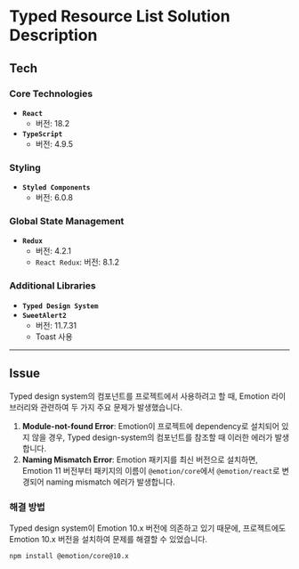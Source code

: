 # Typed Resource List Solution Description

## Tech

### Core Technologies

- **`React`**
  - 버전: 18.2
- **`TypeScript`**
  - 버전: 4.9.5

### Styling

- **`Styled Components`**
  - 버전: 6.0.8

### Global State Management

- **`Redux`**
  - 버전: 4.2.1
  - `React Redux`: 버전: 8.1.2

### Additional Libraries

- **`Typed Design System`**
- **`SweetAlert2`**
  - 버전: 11.7.31
  - Toast 사용

---
## Issue

Typed design system의 컴포넌트를 프로젝트에서 사용하려고 할 때, Emotion 라이브러리와 관련하여 두 가지 주요 문제가 발생했습니다.

1. **Module-not-found Error**: Emotion이 프로젝트에 dependency로 설치되어 있지 않을 경우, Typed design-system의 컴포넌트를 참조할 때 이러한 에러가 발생합니다.
2. **Naming Mismatch Error**: Emotion 패키지를 최신 버전으로 설치하면, Emotion 11 버전부터 패키지의 이름이 `@emotion/core`에서 `@emotion/react`로 변경되어 naming mismatch 에러가 발생합니다.

### 해결 방법

Typed design system이 Emotion 10.x 버전에 의존하고 있기 때문에, 프로젝트에도 Emotion 10.x 버전을 설치하여 문제를 해결할 수 있었습니다.

```bash
npm install @emotion/core@10.x
```